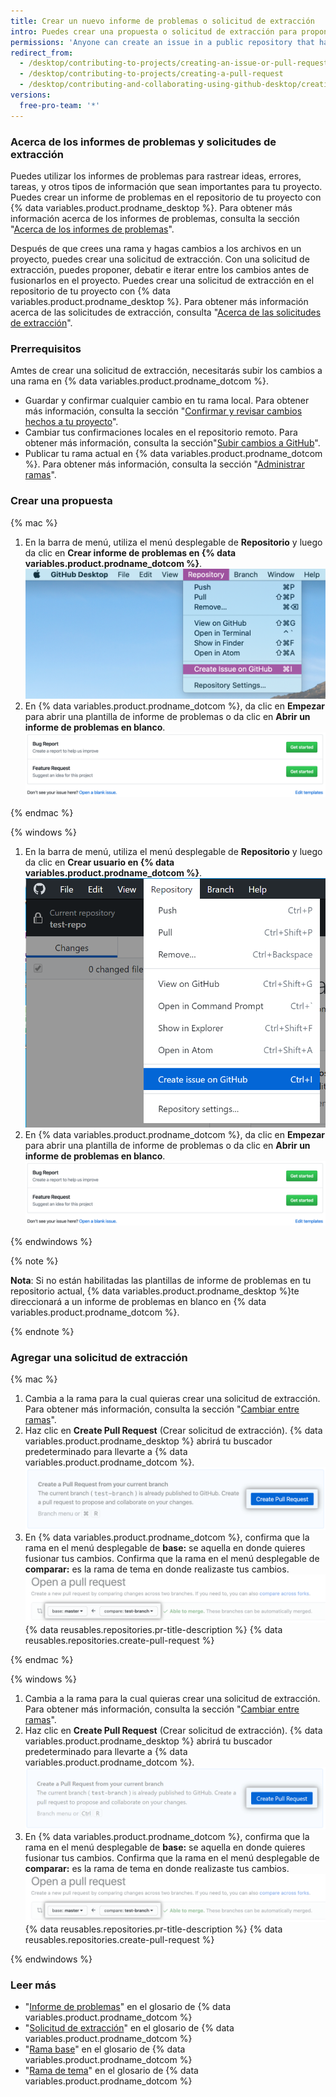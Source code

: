 ```yaml
---
title: Crear un nuevo informe de problemas o solicitud de extracción
intro: Puedes crear una propuesta o solicitud de extracción para proponer y colaborar en los cambios en un repositorio.
permissions: 'Anyone can create an issue in a public repository that has issues enabled. Anyone with read permissions to a repository can create a pull request, but you must have write permissions to create a branch.'
redirect_from:
  - /desktop/contributing-to-projects/creating-an-issue-or-pull-request
  - /desktop/contributing-to-projects/creating-a-pull-request
  - /desktop/contributing-and-collaborating-using-github-desktop/creating-an-issue-or-pull-request
versions:
  free-pro-team: '*'
---
```

### Acerca de los informes de problemas y solicitudes de extracción

Puedes utilizar los informes de problemas para rastrear ideas, errores, tareas, y otros tipos de información que sean importantes para tu proyecto. Puedes crear un informe de problemas en el repositorio de tu proyecto con {% data variables.product.prodname_desktop %}. Para obtener más información acerca de los informes de problemas, consulta la sección "[Acerca de los informes de problemas](/github/managing-your-work-on-github/about-issues)".

Después de que crees una rama y hagas cambios a los archivos en un proyecto, puedes crear una solicitud de extracción. Con una solicitud de extracción, puedes proponer, debatir e iterar entre los cambios antes de fusionarlos en el proyecto. Puedes crear una solicitud de extracción en el repositorio de tu proyecto con {% data variables.product.prodname_desktop %}. Para obtener más información acerca de las solicitudes de extracción, consulta "[Acerca de las solicitudes de extracción](/github/collaborating-with-issues-and-pull-requests/about-pull-requests)".

### Prerrequisitos

Amtes de crear una solicitud de extracción, necesitarás subir los cambios a una rama en {% data variables.product.prodname_dotcom %}.
- Guardar y confirmar cualquier cambio en tu rama local. Para obtener más información, consulta la sección "[Confirmar y revisar cambios hechos a tu proyecto](/desktop/contributing-and-collaborating-using-github-desktop/committing-and-reviewing-changes-to-your-project)".
- Cambiar tus confirmaciones locales en el repositorio remoto. Para obtener más información, consulta la sección"[Subir cambios a GitHub](/desktop/contributing-and-collaborating-using-github-desktop/pushing-changes-to-github)".
- Publicar tu rama actual en {% data variables.product.prodname_dotcom %}. Para obtener más información, consulta la sección "[Administrar ramas](/desktop/contributing-and-collaborating-using-github-desktop/managing-branches)".

### Crear una propuesta

{% mac %}

1. En la barra de menú, utiliza el menú desplegable de **Repositorio** y luego da clic en **Crear informe de problemas en {% data variables.product.prodname_dotcom %}**. ![Valor del repositorio en el menú de la rama](/assets/images/help/desktop/create-issue-mac.png)
2. En {% data variables.product.prodname_dotcom %}, da clic en **Empezar** para abrir una plantilla de informe de problemas o da clic en **Abrir un informe de problemas en blanco**. ![Opciones para crear nuevo informe de problemas](/assets/images/help/desktop/create-new-issue.png)

{% endmac %}

{% windows %}

1. En la barra de menú, utiliza el menú desplegable de **Repositorio** y luego da clic en **Crear usuario en {% data variables.product.prodname_dotcom %}**. ![El valor del repositorio en el menú de la rama](/assets/images/help/desktop/create-issue-windows.png)
2. En {% data variables.product.prodname_dotcom %}, da clic en **Empezar** para abrir una plantilla de informe de problemas o da clic en **Abrir un informe de problemas en blanco**. ![Opciones para crear nuevo informe de problemas](/assets/images/help/desktop/create-new-issue.png)

{% endwindows %}

{% note %}

**Nota**: Si no están habilitadas las plantillas de informe de problemas en tu repositorio actual, {% data variables.product.prodname_desktop %}te direccionará a un informe de problemas en blanco en {% data variables.product.prodname_dotcom %}.

{% endnote %}

### Agregar una solicitud de extracción

{% mac %}

1. Cambia a la rama para la cual quieras crear una solicitud de extracción. Para obtener más información, consulta la sección "[Cambiar entre ramas](/desktop/contributing-and-collaborating-using-github-desktop/managing-branches#switching-between-branches)".
2. Haz clic en **Create Pull Request** (Crear solicitud de extracción). {% data variables.product.prodname_desktop %} abrirá tu buscador predeterminado para llevarte a {% data variables.product.prodname_dotcom %}. ![El botón de crear solicitud de extracción](/assets/images/help/desktop/mac-create-pull-request.png)
4. En {% data variables.product.prodname_dotcom %}, confirma que la rama en el menú desplegable de **base:** se aquella en donde quieres fusionar tus cambios. Confirma que la rama en el menú desplegable de **comparar:** es la rama de tema en donde realizaste tus cambios. ![Menús desplegables para elegir la base y comparar ramas](/assets/images/help/desktop/base-and-compare-branches.png)
{% data reusables.repositories.pr-title-description %}
{% data reusables.repositories.create-pull-request %}

{% endmac %}

{% windows %}

1. Cambia a la rama para la cual quieras crear una solicitud de extracción. Para obtener más información, consulta la sección "[Cambiar entre ramas](/desktop/contributing-and-collaborating-using-github-desktop/managing-branches#switching-between-branches)".
2. Haz clic en **Create Pull Request** (Crear solicitud de extracción). {% data variables.product.prodname_desktop %} abrirá tu buscador predeterminado para llevarte a {% data variables.product.prodname_dotcom %}. ![El botón de crear solicitud de extracción](/assets/images/help/desktop/windows-create-pull-request.png)
3. En {% data variables.product.prodname_dotcom %}, confirma que la rama en el menú desplegable de **base:** se aquella en donde quieres fusionar tus cambios. Confirma que la rama en el menú desplegable de **comparar:** es la rama de tema en donde realizaste tus cambios. ![Menús desplegables para elegir la base y comparar ramas](/assets/images/help/desktop/base-and-compare-branches.png)
{% data reusables.repositories.pr-title-description %}
{% data reusables.repositories.create-pull-request %}

{% endwindows %}

### Leer más
- "[Informe de problemas](/github/getting-started-with-github/github-glossary#issue)" en el glosario de {% data variables.product.prodname_dotcom %}
- "[Solicitud de extracción](/github/getting-started-with-github/github-glossary#pull-request)" en el glosario de {% data variables.product.prodname_dotcom %}
- "[Rama base](/github/getting-started-with-github/github-glossary#base-branch)" en el glosario de {% data variables.product.prodname_dotcom %}
- "[Rama de tema](/github/getting-started-with-github/github-glossary#topic-branch)" en el glosario de {% data variables.product.prodname_dotcom %}
